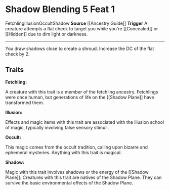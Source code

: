 ﻿---
actions: '[reaction]'
cost: null
element: null
feat: Shadow Blending
frequency: null
heighten_level: null
id: '2502'
level: '1'
name: Shadow Blending
prerequisite: null
rarity: Common
requirement: null
school: Illusion
source: '[[DATABASE/source/Ancestry Guide|Ancestry Guide]]'
subcategory: null
trait:
- '[[DATABASE/trait/Fetchling|Fetchling]]'
- '[[DATABASE/trait/Illusion|Illusion]]'
- '[[DATABASE/trait/Occult|Occult]]'
- '[[DATABASE/trait/Shadow|Shadow]]'
trigger: A creature attempts a flat check to target you while you're [[DATABASE/condition/Concealed|concealed]]
  or [[DATABASE/condition/Hidden|hidden]] due to dim lightor darkness.
type: Feat

---
# Shadow Blending <span class="action-icon">5</span> <span class="item-type">Feat 1</span>

<span class="item-trait">Fetchling</span><span class="item-trait">Illusion</span><span class="item-trait">Occult</span><span class="item-trait">Shadow</span>
**Source** [[Ancestry Guide]] 
**Trigger** A creature attempts a flat check to target you while you're [[Concealed]] or [[Hidden]] due to dim light or darkness.

---
You draw shadows close to create a shroud. Increase the DC of the flat check by 2.

## Traits

**Fetchling:**

A creature with this trait is a member of the fetchling ancestry. Fetchlings were once human, but generations of life on the [[Shadow Plane]] have transformed them.

**Illusion:**

Effects and magic items with this trait are associated with the illusion school of magic, typically involving false sensory stimuli.

**Occult:**

This magic comes from the occult tradition, calling upon bizarre and ephemeral mysteries. Anything with this trait is magical.

**Shadow:**

Magic with this trait involves shadows or the energy of the [[Shadow Plane]]. Creatures with this trait are natives of the Shadow Plane. They can survive the basic environmental effects of the Shadow Plane.